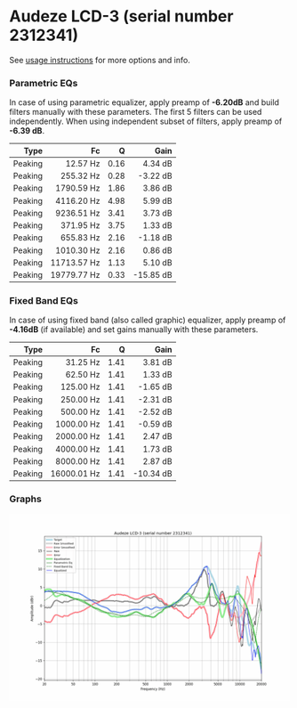 # Audeze LCD-3 (serial number 2312341)
See [usage instructions](https://github.com/jaakkopasanen/AutoEq#usage) for more options and info.

### Parametric EQs
In case of using parametric equalizer, apply preamp of **-6.20dB** and build filters manually
with these parameters. The first 5 filters can be used independently.
When using independent subset of filters, apply preamp of **-6.39 dB**.

| Type    | Fc          |    Q | Gain      |
|--------:|------------:|-----:|----------:|
| Peaking | 12.57 Hz    | 0.16 | 4.34 dB   |
| Peaking | 255.32 Hz   | 0.28 | -3.22 dB  |
| Peaking | 1790.59 Hz  | 1.86 | 3.86 dB   |
| Peaking | 4116.20 Hz  | 4.98 | 5.99 dB   |
| Peaking | 9236.51 Hz  | 3.41 | 3.73 dB   |
| Peaking | 371.95 Hz   | 3.75 | 1.33 dB   |
| Peaking | 655.83 Hz   | 2.16 | -1.18 dB  |
| Peaking | 1010.30 Hz  | 2.16 | 0.86 dB   |
| Peaking | 11713.57 Hz | 1.13 | 5.10 dB   |
| Peaking | 19779.77 Hz | 0.33 | -15.85 dB |

### Fixed Band EQs
In case of using fixed band (also called graphic) equalizer, apply preamp of **-4.16dB**
(if available) and set gains manually with these parameters.

| Type    | Fc          |    Q | Gain      |
|--------:|------------:|-----:|----------:|
| Peaking | 31.25 Hz    | 1.41 | 3.81 dB   |
| Peaking | 62.50 Hz    | 1.41 | 1.33 dB   |
| Peaking | 125.00 Hz   | 1.41 | -1.65 dB  |
| Peaking | 250.00 Hz   | 1.41 | -2.31 dB  |
| Peaking | 500.00 Hz   | 1.41 | -2.52 dB  |
| Peaking | 1000.00 Hz  | 1.41 | -0.59 dB  |
| Peaking | 2000.00 Hz  | 1.41 | 2.47 dB   |
| Peaking | 4000.00 Hz  | 1.41 | 1.73 dB   |
| Peaking | 8000.00 Hz  | 1.41 | 2.87 dB   |
| Peaking | 16000.01 Hz | 1.41 | -10.34 dB |

### Graphs
![](./Audeze%20LCD-3%20(serial%20number%202312341).png)